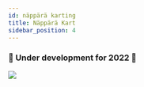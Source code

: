 ```yaml
---
id: näppärä karting
title: Näppärä Kart
sidebar_position: 4
---
```


### 🚧 Under development for 2022 🚧

![](/img/niftykart_v01.png)
